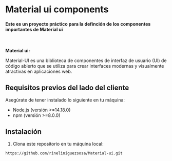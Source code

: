 # Material ui components

#### Este es un proyecto práctico para la definción de los componentes importantes de Material ui
<br>

**Material ui:**

Material-UI es una biblioteca de componentes de interfaz de usuario (UI) de código abierto que se utiliza para crear interfaces modernas y visualmente atractivas en aplicaciones web.

## Requisitos previos del lado del cliente

Asegúrate de tener instalado lo siguiente en tu máquina:

- Node.js (versión >=14.18.0)
- npm (versión >=8.0.0)

## Instalación

1. Clona este repositorio en tu máquina local:

```shell
https://github.com/rineliniguezsosa/Material-ui.git
```